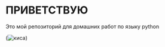 # ПРИВЕТСТВУЮ

Это мой репозиторий для домашних работ по языку python

(![киса](https://www.google.com/url?sa=i&url=https%3A%2F%2Fhvost.news%2Fanimals%2Fcats-care%2Fchto-podarit-koshke-na-novyy-god%2F&psig=AOvVaw38iDkI-XCCOWKUph2lDHqk&ust=1664014256373000&source=images&cd=vfe&ved=0CAwQjRxqFwoTCOj2varWqvoCFQAAAAAdAAAAABAE))